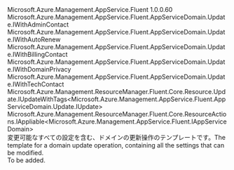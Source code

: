 <Type Name="IUpdate" FullName="Microsoft.Azure.Management.AppService.Fluent.AppServiceDomain.Update.IUpdate">
  <TypeSignature Language="C#" Value="public interface IUpdate : Microsoft.Azure.Management.AppService.Fluent.AppServiceDomain.Update.IWithAdminContact, Microsoft.Azure.Management.AppService.Fluent.AppServiceDomain.Update.IWithAutoRenew, Microsoft.Azure.Management.AppService.Fluent.AppServiceDomain.Update.IWithBillingContact, Microsoft.Azure.Management.AppService.Fluent.AppServiceDomain.Update.IWithDomainPrivacy, Microsoft.Azure.Management.AppService.Fluent.AppServiceDomain.Update.IWithTechContact, Microsoft.Azure.Management.ResourceManager.Fluent.Core.Resource.Update.IUpdateWithTags&lt;Microsoft.Azure.Management.AppService.Fluent.AppServiceDomain.Update.IUpdate&gt;, Microsoft.Azure.Management.ResourceManager.Fluent.Core.ResourceActions.IAppliable&lt;Microsoft.Azure.Management.AppService.Fluent.IAppServiceDomain&gt;" />
  <TypeSignature Language="ILAsm" Value=".class public interface auto ansi abstract IUpdate implements class Microsoft.Azure.Management.AppService.Fluent.AppServiceDomain.Update.IWithAdminContact, class Microsoft.Azure.Management.AppService.Fluent.AppServiceDomain.Update.IWithAutoRenew, class Microsoft.Azure.Management.AppService.Fluent.AppServiceDomain.Update.IWithBillingContact, class Microsoft.Azure.Management.AppService.Fluent.AppServiceDomain.Update.IWithDomainPrivacy, class Microsoft.Azure.Management.AppService.Fluent.AppServiceDomain.Update.IWithTechContact, class Microsoft.Azure.Management.ResourceManager.Fluent.Core.Resource.Update.IUpdateWithTags`1&lt;class Microsoft.Azure.Management.AppService.Fluent.AppServiceDomain.Update.IUpdate&gt;, class Microsoft.Azure.Management.ResourceManager.Fluent.Core.ResourceActions.IAppliable`1&lt;class Microsoft.Azure.Management.AppService.Fluent.IAppServiceDomain&gt;, class Microsoft.Azure.Management.ResourceManager.Fluent.Core.ResourceActions.IIndexable" />
  <TypeSignature Language="DocId" Value="T:Microsoft.Azure.Management.AppService.Fluent.AppServiceDomain.Update.IUpdate" />
  <TypeSignature Language="VB.NET" Value="Public Interface IUpdate&#xA;Implements IAppliable(Of IAppServiceDomain), IUpdateWithTags(Of IUpdate), IWithAdminContact, IWithAutoRenew, IWithBillingContact, IWithDomainPrivacy, IWithTechContact" />
  <TypeSignature Language="F#" Value="type IUpdate = interface&#xA;    interface IAppliable&lt;IAppServiceDomain&gt;&#xA;    interface IIndexable&#xA;    interface IWithAdminContact&#xA;    interface IWithBillingContact&#xA;    interface IWithTechContact&#xA;    interface IWithAutoRenew&#xA;    interface IWithDomainPrivacy&#xA;    interface IUpdateWithTags&lt;IUpdate&gt;" />
  <AssemblyInfo>
    <AssemblyName>Microsoft.Azure.Management.AppService.Fluent</AssemblyName>
    <AssemblyVersion>1.0.0.60</AssemblyVersion>
  </AssemblyInfo>
  <Interfaces>
    <Interface>
      <InterfaceName>Microsoft.Azure.Management.AppService.Fluent.AppServiceDomain.Update.IWithAdminContact</InterfaceName>
    </Interface>
    <Interface>
      <InterfaceName>Microsoft.Azure.Management.AppService.Fluent.AppServiceDomain.Update.IWithAutoRenew</InterfaceName>
    </Interface>
    <Interface>
      <InterfaceName>Microsoft.Azure.Management.AppService.Fluent.AppServiceDomain.Update.IWithBillingContact</InterfaceName>
    </Interface>
    <Interface>
      <InterfaceName>Microsoft.Azure.Management.AppService.Fluent.AppServiceDomain.Update.IWithDomainPrivacy</InterfaceName>
    </Interface>
    <Interface>
      <InterfaceName>Microsoft.Azure.Management.AppService.Fluent.AppServiceDomain.Update.IWithTechContact</InterfaceName>
    </Interface>
    <Interface>
      <InterfaceName>Microsoft.Azure.Management.ResourceManager.Fluent.Core.Resource.Update.IUpdateWithTags&lt;Microsoft.Azure.Management.AppService.Fluent.AppServiceDomain.Update.IUpdate&gt;</InterfaceName>
    </Interface>
    <Interface>
      <InterfaceName>Microsoft.Azure.Management.ResourceManager.Fluent.Core.ResourceActions.IAppliable&lt;Microsoft.Azure.Management.AppService.Fluent.IAppServiceDomain&gt;</InterfaceName>
    </Interface>
  </Interfaces>
  <Docs>
    <summary>
            <span data-ttu-id="c8454-101">変更可能なすべての設定を含む、ドメインの更新操作のテンプレートです。</span><span class="sxs-lookup"><span data-stu-id="c8454-101">The template for a domain update operation, containing all the settings that can be modified.</span></span>
            </summary>
    <remarks>To be added.</remarks>
  </Docs>
  <Members />
</Type>